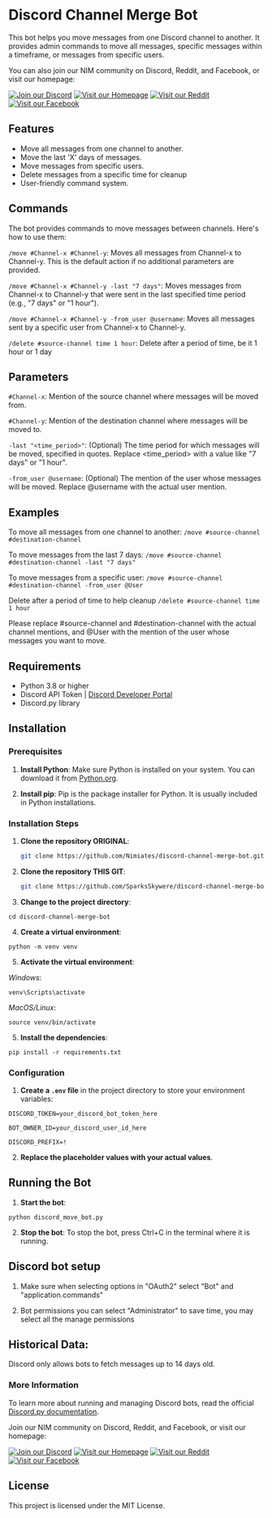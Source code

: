 # Discord Channel Merge Bot

This bot helps you move messages from one Discord channel to another. It provides admin commands to move all messages, specific messages within a timeframe, or messages from specific users.

You can also join our NIM community on Discord, Reddit, and Facebook, or visit our homepage:

[![Join our Discord](https://img.shields.io/badge/Discord-Join-blue)](https://discord.com/invite/SVYMhKpCAb)
[![Visit our Homepage](https://img.shields.io/badge/Homepage-Visit-orange)](https://nimiates.org)
[![Visit our Reddit](https://img.shields.io/badge/Reddit-Visit-red)](https://www.reddit.com/r/nimiates/)
[![Visit our Facebook](https://img.shields.io/badge/Facebook-Visit-blue)](https://www.facebook.com/groups/nimiates/)

## Features

- Move all messages from one channel to another.
- Move the last 'X' days of messages.
- Move messages from specific users.
- Delete messages from a specific time for cleanup
- User-friendly command system.

## Commands
The bot provides commands to move messages between channels. Here's how to use them:

`/move #Channel-x #Channel-y`: Moves all messages from Channel-x to Channel-y. This is the default action if no additional parameters are provided.

`/move #Channel-x #Channel-y -last "7 days"`: Moves messages from Channel-x to Channel-y that were sent in the last specified time period (e.g., "7 days" or "1 hour").

`/move #Channel-x #Channel-y -from_user @username`: Moves all messages sent by a specific user from Channel-x to Channel-y.

`/delete #source-channel time 1 hour`: Delete after a period of time, be it 1 hour or 1 day

## Parameters
`#Channel-x`: Mention of the source channel where messages will be moved from.

`#Channel-y`: Mention of the destination channel where messages will be moved to.

`-last "<time_period>"`: (Optional) The time period for which messages will be moved, specified in quotes. Replace <time_period> with a value like "7 days" or "1 hour".

`-from_user @username`: (Optional) The mention of the user whose messages will be moved. Replace @username with the actual user mention.

## Examples
To move all messages from one channel to another:
`/move #source-channel #destination-channel`

To move messages from the last 7 days:
`/move #source-channel #destination-channel -last "7 days"`

To move messages from a specific user:
`/move #source-channel #destination-channel -from_user @User`

Delete after a period of time to help cleanup
`/delete #source-channel time 1 hour`

Please replace #source-channel and #destination-channel with the actual channel mentions, and @User with the mention of the user whose messages you want to move.

## Requirements

- Python 3.8 or higher
- Discord API Token | [Discord Developer Portal](https://discord.com/developers)
- Discord.py library

## Installation

### Prerequisites

1. **Install Python**: Make sure Python is installed on your system. You can download it from [Python.org](https://www.python.org/downloads/).

2. **Install pip**: Pip is the package installer for Python. It is usually included in Python installations.

### Installation Steps

1. **Clone the repository ORIGINAL**:

   ```bash
   git clone https://github.com/Nimiates/discord-channel-merge-bot.git
2. **Clone the repository THIS GIT**:

   ```bash
   git clone https://github.com/SparksSkywere/discord-channel-merge-bot.git
3. **Change to the project directory**:

`cd discord-channel-merge-bot`

4. **Create a virtual environment**:

`python -m venv venv`

5. **Activate the virtual environment**:

*Windows*:

`venv\Scripts\activate`

*MacOS/Linux*:

`source venv/bin/activate`

5. **Install the dependencies**:

`pip install -r requirements.txt`

### Configuration

1. **Create a `.env` file** in the project directory to store your environment variables:

`DISCORD_TOKEN=your_discord_bot_token_here`

`BOT_OWNER_ID=your_discord_user_id_here`

`DISCORD_PREFIX=!`

2. **Replace the placeholder values with your actual values**.

## Running the Bot

1. **Start the bot**:

`python discord_move_bot.py`

2. **Stop the bot**: To stop the bot, press Ctrl+C in the terminal where it is running.

## Discord bot setup

1. Make sure when selecting options in "OAuth2" select "Bot" and "application.commands"

2. Bot permissions you can select "Administrator" to save time, you may select all the manage permissions 

## Historical Data: 
Discord only allows bots to fetch messages up to 14 days old.

### More Information
To learn more about running and managing Discord bots, read the official [Discord.py documentation](https://discordpy.readthedocs.io/en/stable/#getting-started).

Join our NIM community on Discord, Reddit, and Facebook, or visit our homepage:

[![Join our Discord](https://img.shields.io/badge/Discord-Join-blue)](https://discord.com/invite/SVYMhKpCAb)
[![Visit our Homepage](https://img.shields.io/badge/Homepage-Visit-orange)](https://nimiates.org)
[![Visit our Reddit](https://img.shields.io/badge/Reddit-Visit-red)](https://www.reddit.com/r/nimiates/)
[![Visit our Facebook](https://img.shields.io/badge/Facebook-Visit-blue)](https://www.facebook.com/groups/nimiates/)

## License
This project is licensed under the MIT License.
